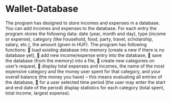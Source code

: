 # Wallet-Database
The program has designed to store incomes and expenses in a database. You 
can add incomes and expenses to the database. For each entry the program stores
the following data: date (year, month and day), type (income or expense), category 
(like household, food, party, travel, scholarship, salary, etc.), the amount (given in 
HUF).
The program has following functions:
 load existing database into memory (create a new if there is no database yet),
 add new income/expense entry into the database,
 save the database (from the memory) into a file,
 create new categories on user’s request,
 display total expenses and incomes, the name of the most expensive category 
and the money user spent for that category, and your overall balance (the 
money you have) – this means evaluating all entries of the database,
 for a user selected time period (the user may enter the start and end date of 
the period) display statistics for each category (total spent, total income, 
largest expense).
